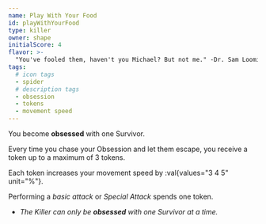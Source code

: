 ```yaml
---
name: Play With Your Food
id: playWithYourFood
type: killer
owner: shape
initialScore: 4
flavor: >-
  "You've fooled them, haven't you Michael? But not me." -Dr. Sam Loomis
tags:
  # icon tags
  - spider
  # description tags
  - obsession
  - tokens
  - movement speed
---
```


You become **obsessed** with one Survivor.

Every time you chase your Obsession and let them escape, you receive a token up to a maximum of 3 tokens.

Each token increases your movement speed by :val{values="3 4 5" unit="%"}.

Performing a _basic attack_ or _Special Attack_ spends one token.

- _The Killer can only be **obsessed** with one Survivor at a time._
